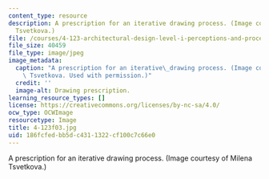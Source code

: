 ```yaml
---
content_type: resource
description: A prescription for an iterative drawing process. (Image courtesy of Milena
  Tsvetkova.)
file: /courses/4-123-architectural-design-level-i-perceptions-and-processes-fall-2003/186fcfedbb5dc4311322cf100c7c66e0_4-123f03.jpg
file_size: 40459
file_type: image/jpeg
image_metadata:
  caption: "A prescription for an iterative\_drawing process. (Image courtesy of Milena\
    \ Tsvetkova. Used with permission.)"
  credit: ''
  image-alt: Drawing prescription.
learning_resource_types: []
license: https://creativecommons.org/licenses/by-nc-sa/4.0/
ocw_type: OCWImage
resourcetype: Image
title: 4-123f03.jpg
uid: 186fcfed-bb5d-c431-1322-cf100c7c66e0
---
```

A prescription for an iterative drawing process. (Image courtesy of Milena Tsvetkova.)